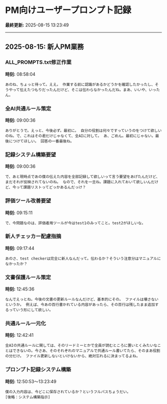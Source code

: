 # PM向けユーザープロンプト記録

**最終更新:** 2025-08-15 13:23:49

---

## 2025-08-15: 新人PM業務

### ALL_PROMPTS.txt修正作業
**時刻:** 08:58:04
```
あのね、ちょっと待って。ええ。 作業する前に認識があるかどうかを確認したかったし、そうやって伝えたつもりだったんだけど、そこは伝わらなかったんだね。まあ、いいや、いったん。
```

### 全AI共通ルール策定
**時刻:** 09:00:36
```
ありがとうで。えっと、今後必ず。最初に。 自分の役割は何々ですっていうのをつけて欲しいのね。で、これはその君だけじゃなくて、全AIに対して。 あ、ごめん。最初にじゃない。最後につけてほしい。 回答の一番最後ね。
```

### 記録システム構築要望
**時刻:** 09:00:36
```
で、あと現時点であの僕の伝えた内容を全部記録して欲しいって言う要望をあげたんだけど、まだそれが反映されてないのね。 なので、それを一旦ね。課題に入れておいて欲しいんだけど、今って課題リストってどっかあるんだっけ？
```

### 評価ツール改善要望
**時刻:** 09:15:11
```
で、今問題なのは、評価者用ツールが今はtest1のみってこと。test2がほしいな。
```

### 新人チェッカー配慮指摘
**時刻:** 09:17:44
```
あのさ、test checkerは完全に新人なんだって。伝わるか？そういう注意分はマニュアルになかったか？
```

### 文書保護ルール策定
**時刻:** 12:45:36
```
なんでえっとね。今後の文書の更新ルールなんだけど、基本的にその。 ファイルは壊さないというか。 例えば、今あの百行書かれている内容があったら、その百行は残したまま追加するっていう形にして欲しい。
```

### 共通ルール一元化
**時刻:** 12:42:41
```
全AIの共通ルールに関しては、そのリードミーとかで全員が読むところに置いとくみたいなことはできないの。今さあ、そのそれぞれのマニュアルで共通ルール書いてたら、そのまあ役割の分だけ。 ファイル更新しないといけないから、絶対忘れるに決まってるよね。
```

### プロンプト記録システム構築
**時刻:** 12:50:53〜13:23:49
```
僕の入力内容は、今どこに保存されているか？というフルパスちょうだい。
[後略：システム構築指示]
```